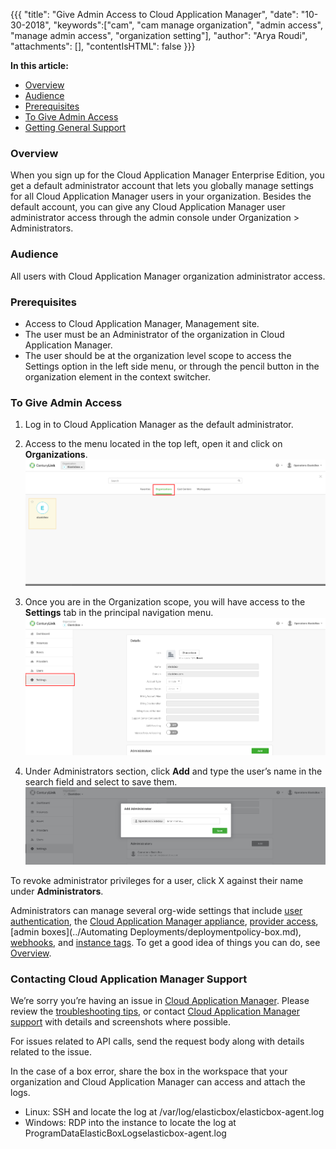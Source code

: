 {{{
"title": "Give Admin Access to Cloud Application Manager",
"date": "10-30-2018",
"keywords":["cam", "cam manage organization", "admin access", "manage admin access", "organization setting"],
"author": "Arya Roudi",
"attachments": [],
"contentIsHTML": false
}}}

**In this article:**

* [Overview](#overview)
* [Audience](#audience)
* [Prerequisites](#prerequisites)
* [To Give Admin Access](#to-give-admin-access)
* [Getting General Support](#getting-general-support)

### Overview

When you sign up for the Cloud Application Manager Enterprise Edition, you get a default administrator account that lets you globally manage settings for all Cloud Application Manager users in your organization. Besides the default account, you can give any Cloud Application Manager user administrator access through the admin console under Organization > Administrators.

### Audience

All users with Cloud Application Manager organization administrator access.

### Prerequisites

* Access to Cloud Application Manager, Management site.
* The user must be an Administrator of the organization in Cloud Application Manager.
* The user should be at the organization level scope to access the Settings option in the left side menu, or through the pencil button in the organization element in the context switcher.


### To Give Admin Access
1. Log in to Cloud Application Manager as the default administrator.
2. Access to the menu located in the top left, open it and click on **Organizations**.
   ![organization-admin-menu](../../images/cloud-application-manager/admin-access1.png)

3. Once you are in the Organization scope, you will have access to the **Settings** tab in the principal navigation menu.
   ![cam-organization-setting](../../images/cloud-application-manager/admin-access2.png)

4. Under Administrators section, click **Add** and type the user’s name in the search field and select to save them.
   ![add-administrator-organization-setting](../../images/cloud-application-manager/admin-access3.png)


To revoke administrator privileges for a user, click X against their name under **Administrators**.

Administrators can manage several org-wide settings that include [user authentication](user-authentication.md), the [Cloud Application Manager appliance](../Appliance/appliance-overview.md), [provider access](provider-access.md), [admin boxes](../Automating Deployments/deploymentpolicy-box.md), [webhooks](webhooks.md), and [instance tags](resource-tags.md). To get a good idea of things you can do, see [Overview](admin-overview.md).

### Contacting Cloud Application Manager Support

We’re sorry you’re having an issue in [Cloud Application Manager](https://www.ctl.io/cloud-application-manager/). Please review the [troubleshooting tips](../Troubleshooting/troubleshooting-tips.md), or contact [Cloud Application Manager support](mailto:incident@CenturyLink.com) with details and screenshots where possible.

For issues related to API calls, send the request body along with details related to the issue.

In the case of a box error, share the box in the workspace that your organization and Cloud Application Manager can access and attach the logs.
* Linux: SSH and locate the log at /var/log/elasticbox/elasticbox-agent.log
* Windows: RDP into the instance to locate the log at ProgramDataElasticBoxLogselasticbox-agent.log
